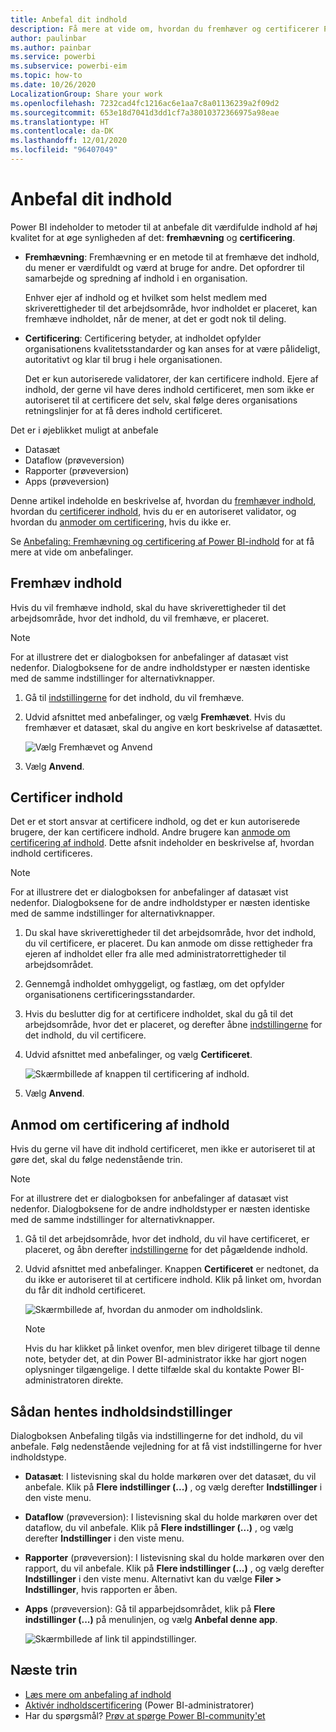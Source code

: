 ```yaml
---
title: Anbefal dit indhold
description: Få mere at vide om, hvordan du fremhæver og certificerer Power BI-indhold.
author: paulinbar
ms.author: painbar
ms.service: powerbi
ms.subservice: powerbi-eim
ms.topic: how-to
ms.date: 10/26/2020
LocalizationGroup: Share your work
ms.openlocfilehash: 7232cad4fc1216ac6e1aa7c8a01136239a2f09d2
ms.sourcegitcommit: 653e18d7041d3dd1cf7a38010372366975a98eae
ms.translationtype: HT
ms.contentlocale: da-DK
ms.lasthandoff: 12/01/2020
ms.locfileid: "96407049"
---
```

# <a name="endorse-your-content"></a>Anbefal dit indhold

Power BI indeholder to metoder til at anbefale dit værdifulde indhold af høj kvalitet for at øge synligheden af det: **fremhævning** og **certificering**.

* **Fremhævning**: Fremhævning er en metode til at fremhæve det indhold, du mener er værdifuldt og værd at bruge for andre. Det opfordrer til samarbejde og spredning af indhold i en organisation.

    Enhver ejer af indhold og et hvilket som helst medlem med skriverettigheder til det arbejdsområde, hvor indholdet er placeret, kan fremhæve indholdet, når de mener, at det er godt nok til deling.

* **Certificering**: Certificering betyder, at indholdet opfylder organisationens kvalitetsstandarder og kan anses for at være pålideligt, autoritativt og klar til brug i hele organisationen.

    Det er kun autoriserede validatorer, der kan certificere indhold. Ejere af indhold, der gerne vil have deres indhold certificeret, men som ikke er autoriseret til at certificere det selv, skal følge deres organisations retningslinjer for at få deres indhold certificeret.

Det er i øjeblikket muligt at anbefale
* Datasæt
* Dataflow (prøveversion)
* Rapporter (prøveversion)
* Apps (prøveversion)

Denne artikel indeholde en beskrivelse af, hvordan du [fremhæver indhold](#promote-content), hvordan du [certificerer indhold](#certify-content), hvis du er en autoriseret validator, og hvordan du [anmoder om certificering](#request-content-certification), hvis du ikke er.

Se [Anbefaling: Fremhævning og certificering af Power BI-indhold](service-endorsement-overview.md) for at få mere at vide om anbefalinger.

## <a name="promote-content"></a>Fremhæv indhold

Hvis du vil fremhæve indhold, skal du have skriverettigheder til det arbejdsområde, hvor det indhold, du vil fremhæve, er placeret.

>[!NOTE]
>For at illustrere det er dialogboksen for anbefalinger af datasæt vist nedenfor. Dialogboksene for de andre indholdstyper er næsten identiske med de samme indstillinger for alternativknapper. 

1. Gå til [indstillingerne](#how-to-get-to-content-settings) for det indhold, du vil fremhæve.

1. Udvid afsnittet med anbefalinger, og vælg **Fremhævet**. Hvis du fremhæver et datasæt, skal du angive en kort beskrivelse af datasættet.

    ![Vælg Fremhævet og Anvend](media/service-endorse-content/power-bi-promote-content.png)

1. Vælg **Anvend**.

## <a name="certify-content"></a>Certificer indhold

Det er et stort ansvar at certificere indhold, og det er kun autoriserede brugere, der kan certificere indhold. Andre brugere kan [anmode om certificering af indhold](#request-content-certification). Dette afsnit indeholder en beskrivelse af, hvordan indhold certificeres.

>[!NOTE]
>For at illustrere det er dialogboksen for anbefalinger af datasæt vist nedenfor. Dialogboksene for de andre indholdstyper er næsten identiske med de samme indstillinger for alternativknapper. 

1. Du skal have skriverettigheder til det arbejdsområde, hvor det indhold, du vil certificere, er placeret. Du kan anmode om disse rettigheder fra ejeren af indholdet eller fra alle med administratorrettigheder til arbejdsområdet.

1. Gennemgå indholdet omhyggeligt, og fastlæg, om det opfylder organisationens certificeringsstandarder.

1. Hvis du beslutter dig for at certificere indholdet, skal du gå til det arbejdsområde, hvor det er placeret, og derefter åbne [indstillingerne](#how-to-get-to-content-settings) for det indhold, du vil certificere.

1. Udvid afsnittet med anbefalinger, og vælg **Certificeret**. 

    ![Skærmbillede af knappen til certificering af indhold.](media/service-endorse-content/power-bi-certify-content.png)

1. Vælg **Anvend**.

## <a name="request-content-certification"></a>Anmod om certificering af indhold

Hvis du gerne vil have dit indhold certificeret, men ikke er autoriseret til at gøre det, skal du følge nedenstående trin.

>[!NOTE]
>For at illustrere det er dialogboksen for anbefalinger af datasæt vist nedenfor. Dialogboksene for de andre indholdstyper er næsten identiske med de samme indstillinger for alternativknapper. 

1. Gå til det arbejdsområde, hvor det indhold, du vil have certificeret, er placeret, og åbn derefter [indstillingerne](#how-to-get-to-content-settings) for det pågældende indhold.

1. Udvid afsnittet med anbefalinger. Knappen **Certificeret** er nedtonet, da du ikke er autoriseret til at certificere indhold. Klik på linket om, hvordan du får dit indhold certificeret.

    ![Skærmbillede af, hvordan du anmoder om indholdslink.](media/service-endorse-content/power-bi-request-content-certification.png)
    <a name="no-info-redirect"></a>
    >[!NOTE]
    >Hvis du har klikket på linket ovenfor, men blev dirigeret tilbage til denne note, betyder det, at din Power BI-administrator ikke har gjort nogen oplysninger tilgængelige. I dette tilfælde skal du kontakte Power BI-administratoren direkte.

## <a name="how-to-get-to-content-settings"></a>Sådan hentes indholdsindstillinger

Dialogboksen Anbefaling tilgås via indstillingerne for det indhold, du vil anbefale. Følg nedenstående vejledning for at få vist indstillingerne for hver indholdstype.

* **Datasæt**: I listevisning skal du holde markøren over det datasæt, du vil anbefale. Klik på **Flere indstillinger (...)** , og vælg derefter **Indstillinger** i den viste menu.
* **Dataflow** (prøveversion): I listevisning skal du holde markøren over det dataflow, du vil anbefale. Klik på **Flere indstillinger (...)** , og vælg derefter **Indstillinger** i den viste menu.


* **Rapporter** (prøveversion): I listevisning skal du holde markøren over den rapport, du vil anbefale. Klik på **Flere indstillinger (...)** , og vælg derefter **Indstillinger** i den viste menu. Alternativt kan du vælge **Filer > Indstillinger**, hvis rapporten er åben.

* **Apps** (prøveversion): Gå til apparbejdsområdet, klik på **Flere indstillinger (...)** på menulinjen, og vælg **Anbefal denne app**.

    ![Skærmbillede af link til appindstillinger.](media/service-endorse-content/power-bi-app-settings.png)

## <a name="next-steps"></a>Næste trin

* [Læs mere om anbefaling af indhold](service-endorsement-overview.md)
* [Aktivér indholdscertificering](../admin/service-admin-setup-certification.md) (Power BI-administratorer)
* Har du spørgsmål? [Prøv at spørge Power BI-community'et](https://community.powerbi.com/)
